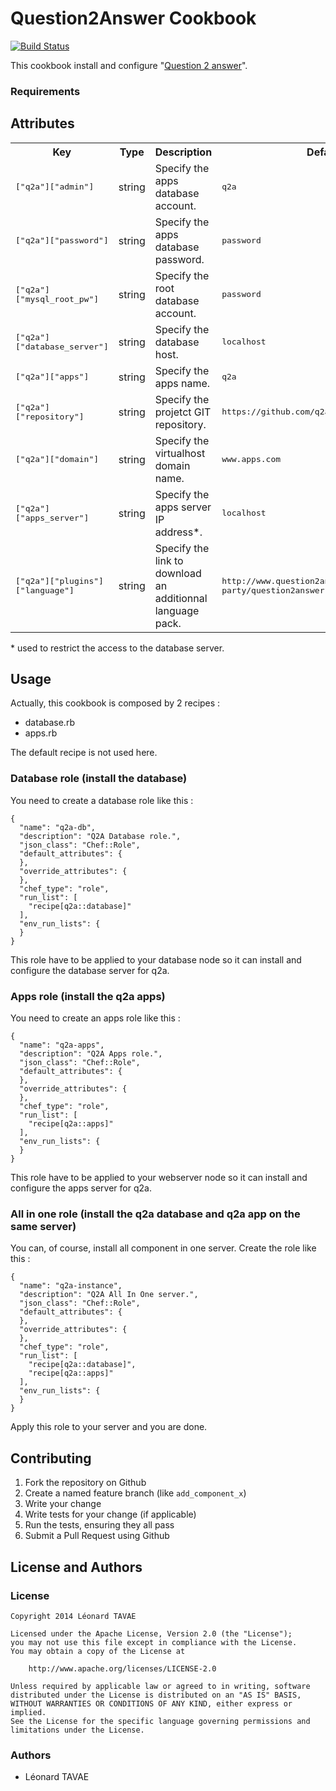 # Question2Answer Cookbook

[![Build Status](https://travis-ci.org/sitle/chef-q2a.svg?branch=develop)](https://travis-ci.org/sitle/chef-q2a)

This cookbook install and configure "[Question 2 answer](http://www.question2answer.org/)".

### Requirements

## Attributes

<table>
  <tr>
    <th>Key</th>
    <th>Type</th>
    <th>Description</th>
    <th>Default</th>
  </tr>
  <tr>
    <td><tt>["q2a"]["admin"]</tt></td>
    <td>string</td>
    <td>Specify the apps database account.</td>
    <td><tt>q2a</tt></td>
  </tr>
  <tr>
    <td><tt>["q2a"]["password"]</tt></td>
    <td>string</td>
    <td>Specify the apps database password.</td>
    <td><tt>password</tt></td>
  </tr>
  <tr>
    <td><tt>["q2a"]["mysql_root_pw"]</tt></td>
    <td>string</td>
    <td>Specify the root database account.</td>
    <td><tt>password</tt></td>
  </tr>
  <tr>
    <td><tt>["q2a"]["database_server"]</tt></td>
    <td>string</td>
    <td>Specify the database host.</td>
    <td><tt>localhost</tt></td>
  </tr>
  <tr>
    <td><tt>["q2a"]["apps"]</tt></td>
    <td>string</td>
    <td>Specify the apps name.</td>
    <td><tt>q2a</tt></td>
  </tr>
  <tr>
    <td><tt>["q2a"]["repository"]</tt></td>
    <td>string</td>
    <td>Specify the projetct GIT repository.</td>
    <td><tt>https://github.com/q2a/question2answer.git</tt></td>
  </tr>
  <tr>
    <td><tt>["q2a"]["domain"]</tt></td>
    <td>string</td>
    <td>Specify the virtualhost domain name.</td>
    <td><tt>www.apps.com</tt></td>
  </tr>
  <tr>
    <td><tt>["q2a"]["apps_server"]</tt></td>
    <td>string</td>
    <td>Specify the apps server IP address*.</td>
    <td><tt>localhost</tt></td>
  </tr>
  <tr>
    <td><tt>["q2a"]["plugins"]["language"]</tt></td>
    <td>string</td>
    <td>Specify the link to download an additionnal language pack.</td>
    <td><tt>http://www.question2answer.org/third-party/question2answer-1.6-language-fr.zip</tt></td>
  </tr>
</table>

\* used to restrict the access to the database server.
 
## Usage

Actually, this cookbook is composed by 2 recipes :

* database.rb
* apps.rb

The default recipe is not used here.

### Database role (install the database)

You need to create a database role like this :

```
{
  "name": "q2a-db",
  "description": "Q2A Database role.",
  "json_class": "Chef::Role",
  "default_attributes": {
  },
  "override_attributes": {
  },
  "chef_type": "role",
  "run_list": [
    "recipe[q2a::database]"
  ],
  "env_run_lists": {
  }
}
```
This role have to be applied to your database node so it can install and configure the database server for q2a.

### Apps role (install the q2a apps)

You need to create an apps role like this :

```
{
  "name": "q2a-apps",
  "description": "Q2A Apps role.",
  "json_class": "Chef::Role",
  "default_attributes": {
  },
  "override_attributes": {
  },
  "chef_type": "role",
  "run_list": [
    "recipe[q2a::apps]"
  ],
  "env_run_lists": {
  }
}
```
This role have to be applied to your webserver node so it can install and configure the apps server for q2a.

### All in one role (install the q2a database and q2a app on the same server)

You can, of course, install all component in one server. Create the role like this :

```
{
  "name": "q2a-instance",
  "description": "Q2A All In One server.",
  "json_class": "Chef::Role",
  "default_attributes": {
  },
  "override_attributes": {
  },
  "chef_type": "role",
  "run_list": [
    "recipe[q2a::database]",
    "recipe[q2a::apps]"
  ],
  "env_run_lists": {
  }
}
```
Apply this role to your server and you are done.


## Contributing

1. Fork the repository on Github
2. Create a named feature branch (like `add_component_x`)
3. Write your change
4. Write tests for your change (if applicable)
5. Run the tests, ensuring they all pass
6. Submit a Pull Request using Github

## License and Authors

### License 

```
Copyright 2014 Léonard TAVAE

Licensed under the Apache License, Version 2.0 (the "License");
you may not use this file except in compliance with the License.
You may obtain a copy of the License at

    http://www.apache.org/licenses/LICENSE-2.0

Unless required by applicable law or agreed to in writing, software
distributed under the License is distributed on an "AS IS" BASIS,
WITHOUT WARRANTIES OR CONDITIONS OF ANY KIND, either express or implied.
See the License for the specific language governing permissions and
limitations under the License.
```

### Authors 

* Léonard TAVAE